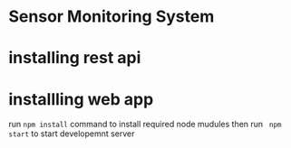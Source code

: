 # Sensor Monitoring System

# installing rest api

# installling web app
run ` npm install ` command to install required node mudules
then run ` npm start` to start developemnt server
